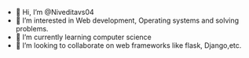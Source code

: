- 👋 Hi, I’m @Niveditavs04
- 👀 I’m interested in Web development, Operating systems and solving problems.
- 🌱 I’m currently learning computer science
- 💞️ I’m looking to collaborate on web frameworks like flask, Django,etc.
  

<!---
Niveditavs04/Niveditavs04 is a ✨ special ✨ repository because its `README.md` (this file) appears on your GitHub profile.
You can click the Preview link to take a look at your changes.
--->
